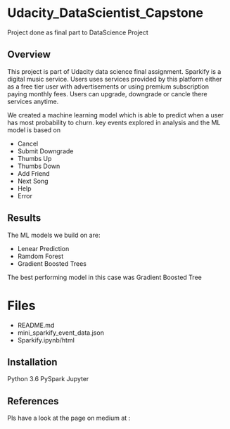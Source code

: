 # Udacity_DataScientist_Capstone
Project done as final part to DataScience Project
## Overview
This project is part of Udacity data science final assignment.
Sparkify is a digital music service. Users uses services provided by this platform either as a free tier user with advertisements or using premium subscription paying monthly fees.
Users can upgrade, downgrade or cancle there services anytime.

We created a machine learning model which is able to predict when a user has most probability to churn.
key events explored in analysis and the ML model is based on
* Cancel
* Submit Downgrade
* Thumbs Up
* Thumbs Down
* Add Friend
* Next Song
* Help
* Error

## Results
The ML models we build on are:
* Lenear Prediction
* Ramdom Forest
* Gradient Boosted Trees

The best performing model in this case was Gradient Boosted Tree

# Files
* README.md
* mini_sparkify_event_data.json
* Sparkify.ipynb/html

## Installation
Python 3.6
PySpark
Jupyter

## References
Pls have a look at the page on medium at :

